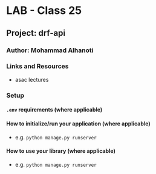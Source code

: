 # LAB - Class 25

## Project: drf-api

### Author: Mohammad Alhanoti

### Links and Resources

- asac lectures

### Setup

#### `.env` requirements (where applicable)


#### How to initialize/run your application (where applicable)

- e.g. `python manage.py runserver`

#### How to use your library (where applicable)

- e.g. `python manage.py runserver`